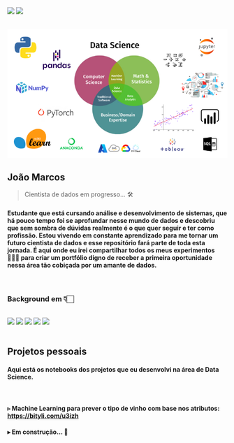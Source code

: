 <div>
<a href="https://www.linkedin.com/in/joaomrcs" target="_blank"><img src="https://img.shields.io/badge/-LinkedIn-%230077B5?style=for-the-badge&logo=linkedin&logoColor=white" target="_blank"></a> 
<a href="mailto: joaomrcs@outlook.pt" target="_blank"><img src="https://img.shields.io/badge/Microsoft_Outlook-0078D4?style=for-the-badge&logo=microsoft-outlook&logoColor=white" target="_blank"></a> 
</div>
<br>

![DS](https://github.com/joaomrcs/datascience/blob/main/imgs/DS.png)

## João Marcos

> Cientista de dados em progresso... 🛠️

#### Estudante que está cursando análise e desenvolvimento de sistemas, que há pouco tempo foi se aprofundar nesse mundo de dados e descobriu que sem sombra de dúvidas realmente é o que quer seguir e ter como profissão. Estou vivendo em constante aprendizado para me tornar um futuro cientista de dados e esse repositório fará parte de toda esta jornada. É aqui onde eu irei compartilhar todos os meus experimentos 👨🏼‍🔬 para criar um portfólio digno de receber a primeira oportunidade nessa área tão cobiçada por um amante de dados. 

<br>

### Background em 👇🏻

<br>

<div>
<img src="https://img.shields.io/badge/Python-3776AB?style=for-the-badge&logo=python&logoColor=white"></img>
<img src="https://img.shields.io/badge/scikit_learn-F7931E?style=for-the-badge&logo=scikit-learn&logoColor=white"></img>
<img src="https://img.shields.io/badge/conda-342B029.svg?&style=for-the-badge&logo=anaconda&logoColor=white"></img>
<img src="https://img.shields.io/badge/Jupyter-F37626.svg?&style=for-the-badge&logo=Jupyter&logoColor=white"></img>
<img src="https://img.shields.io/badge/Oracle-F80000?style=for-the-badge&logo=oracle&logoColor=black"></img>
</div>

<br>

## Projetos pessoais
#### Aqui está os notebooks dos projetos que eu desenvolvi na área de Data Science.

<br>

#### ▹ Machine Learning para prever o tipo de vinho com base nos atributos: https://bityli.com/u3izh

#### ▸ Em construção... 🚧